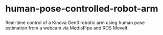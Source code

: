 # human-pose-controlled-robot-arm
Real-time control of a Kinova Gen3 robotic arm using human pose estimation from a webcam via MediaPipe and ROS MoveIt.
